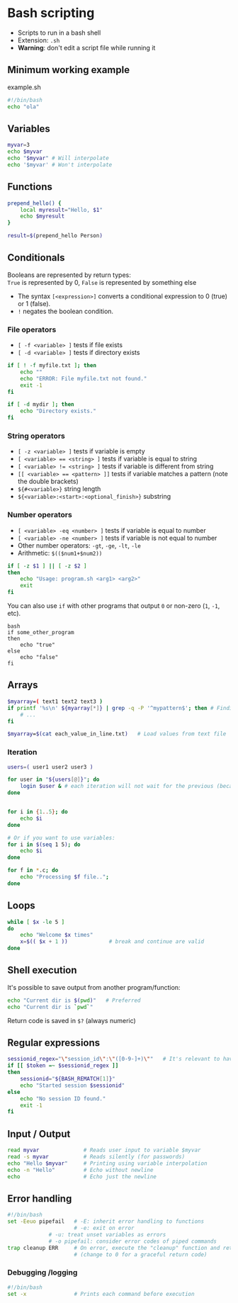 
# Bash scripting

- Scripts to run in a bash shell
- Extension: `.sh`
- **Warning**: don't edit a script file while running it

## Minimum working example

example.sh

```bash
#!/bin/bash
echo "ola"
```

## Variables

```bash
myvar=3
echo $myvar
echo "$myvar" # Will interpolate
echo '$myvar' # Won't interpolate
```

## Functions
```bash
prepend_hello() {
    local myresult="Hello, $1"
    echo $myresult
}

result=$(prepend_hello Person)
```

## Conditionals
Booleans are represented by return types:  
`True` is represented by 0, `False` is represented by something else

- The syntax `[<expression>]` converts a conditional expression to 0 (true) or 1 (false).
- `!` negates the boolean condition.

### File operators

- `[ -f <variable> ]` tests if file exists
- `[ -d <variable> ]` tests if directory exists

```bash
if [ ! -f myfile.txt ]; then
	echo ""
	echo "ERROR: File myfile.txt not found."
	exit -1
fi

if [ -d mydir ]; then
	echo "Directory exists."
fi
```

### String operators

- `[ -z <variable> ]` tests if variable is empty
- `[ <variable> == <string> ]` tests if variable is equal to string
- `[ <variable> != <string> ]` tests if variable is different from string
- `[[ <variable> == <pattern> ]]` tests if variable matches a pattern (note the double brackets)
- `${#<variable>}` string length
- `${<variable>:<start>:<optional_finish>}` substring

### Number operators

- `[ <variable> -eq <number> ]` tests if variable is equal to number
- `[ <variable> -ne <number> ]` tests if variable is not equal to number
- Other number operators: `-gt`, `-ge`, `-lt`, `-le`
- Arithmetic: `$(($num1+$num2))`

```bash
if [ -z $1 ] || [ -z $2 ]
then
    echo "Usage: program.sh <arg1> <arg2>"
    exit
fi
```

You can also use `if` with other programs that output `0` or non-zero (`1`, `-1`, etc).

```
bash
if some_other_program
then
    echo "true"
else
    echo "false"
fi
```

## Arrays
```bash
$myarray=( text1 text2 text3 )
if printf '%s\n' ${myarray[*]} | grep -q -P '^mypattern$'; then # Finding an element in the array
    # ...
fi

$myarray=$(cat each_value_in_line.txt)   # Load values from text file
```

### Iteration
```bash
users=( user1 user2 user3 )

for user in "${users[@]}"; do
    login $user & # each iteration will not wait for the previous (because of &)
done


for i in {1..5}; do
    echo $i
done

# Or if you want to use variables:
for i in $(seq 1 5); do
    echo $i
done

for f in *.c; do
    echo "Processing $f file..";
done
```

## Loops
```bash
while [ $x -le 5 ]
do
    echo "Welcome $x times"
    x=$(( $x + 1 ))             # break and continue are valid
done
```

## Shell execution

It's possible to save output from another program/function:
```bash
echo "Current dir is $(pwd)"   # Preferred
echo "Current dir is `pwd`"
```

Return code is saved in `$?` (always numeric)

## Regular expressions

```bash
sessionid_regex="\"session_id\":\"([0-9-]+)\""   # It's relevant to have the regex be either a variable or an unquoted literal
if [[ $token =~ $sessionid_regex ]]
then
    sessionid="${BASH_REMATCH[1]}"
    echo "Started session $sessionid"
else
    echo "No session ID found."
    exit -1
fi
```

## Input / Output

```bash
read myvar              # Reads user input to variable $myvar
read -s myvar           # Reads silently (for passwords)
echo "Hello $myvar"     # Printing using variable interpolation
echo -n "Hello"         # Echo without newline
echo                    # Echo just the newline
```

## Error handling

```bash
#!/bin/bash
set -Eeuo pipefail   # -E: inherit error handling to functions
                     # -e: exit on error
		     # -u: treat unset variables as errors
		     # -o pipefail: consider error codes of piped commands
trap cleanup ERR     # On error, execute the "cleanup" function and return ERR
                     # (change to 0 for a graceful return code)
```

### Debugging /logging

```bash
#!/bin/bash
set -x               # Prints each command before execution
```



